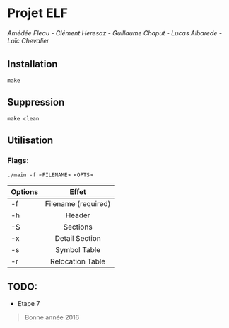 # Projet ELF
###### Amédée Fleau - Clément Heresaz - Guillaume Chaput - Lucas Albarede -Loïc Chevalier

## Installation
```
make
```

## Suppression
```
make clean
```

## Utilisation
### Flags:
```
./main -f <FILENAME> <OPTS>
```

| Options       | Effet                    |
| ------------- |:------------------------:|
| -f            | Filename (required)      |
| -h            | Header                   |
| -S            | Sections                 |
| -x<num>       | Detail Section <num>     |
| -s            | Symbol Table             |
| -r            | Relocation Table         |

## TODO:
* Etape 7




> Bonne année 2016
